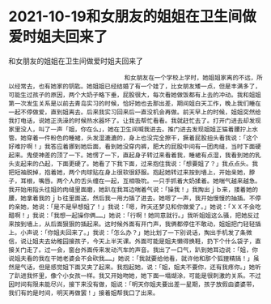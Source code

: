 # 2021-10-19和女朋友的姐姐在卫生间做爱时姐夫回来了



和女朋友的姐姐在卫生间做爱时姐夫回来了



                
									和女朋友在一个学校上学时，她姐姐家离的不远，所以经常去，也有她家的钥匙。她姐姐已经结婚了有一个娃了，比女朋友矮一点，但是丰满多了，可能生过孩子的原因，两个大奶子略下垂，屁股很大，每次看她做饭都有上去的冲动。我和姐姐第一次发生关系是以前去青岛实习的时候，恰好她也去那出差，期间姐白天工作，晚上我们睡在一起不停做爱，直到姐离去。后来我实习回来后一直没机会再做。前天早上的时候，姐姐突然给我打电话，说她正洗澡的时候热水器坏了。让我去帮忙看看。我就赶忙去了。打开门进去却发现家里没人，叫了一声「姐，你在么」，她在卫生间喊我进去。推门进去发现姐姐正猫着腰拧上水管。她穿着一件粉色的睡裙，头发湿漉漉的，身上也没完全擦干，撅着屁股扭头看我说：「这个好难拧啊！」我答应着挪到她后面，看到她没穿内裤，肥大的屁股中间有一团肉缝，当时下面硬起来。鬼使神差的顶了一下。她愣了一下，直起身子转过来看着我，睡裙有点湿，我看到她的乳头支起来的凸起，下面更硬了。她看了下我下面，过来抱住我说：「想要姐了？」我点点头。我把短袖脱掉，抱着她，两个肉球贴在身上很软很舒服。抱起她转过来按到墙上，开始亲她，脖子，耳根，嘴唇。两个人的舌头缠在一起，互相吸吮。一只手抓着大奶揉着。她喘气越来越急。我开始用指头往姐的肉缝里面磨，她趴在我耳边喘着气说：「操我！」我掏出ｊｂ来，搂着她的腰，她拿着我的ｊｂ往里面送，然后我一用力插了进去。她嗯了一声，我开始慢慢的抽插。不停的亲她，她说：「是不是早想姐了！」我说：「嗯，昨天还梦见和你做爱了。」她说：「ＸＸ不会吃醋啊！」我说：「我想一起操你俩……」她说：「行啊！她同意就行。」我听姐姐这么骚，把她反过来按到墙上，从后面狠狠的插起来。这时候外面有开门声，我俩都停住不敢动，姐姐把门轻轻插上。小声说：「你姐夫回来了。」我说：「怎么办？」她比划了一下别说话，掏出手机发了条微信，说让姐夫去幼稚园接孩子，今天上半天课。外面可能是姐夫懒得换鞋，扔下个什么袋子，直接关门走了。过一会，窗台外面传来发动汽车的声音。我出了一口气，趴到她耳边说：「姐，你说姐夫看的我在干她老婆会不会砍我……」她说：「我就要给他看，就许他和那个狐狸精搞！」虽然是气话，但是感觉姐下面又夹了起来。我抱起她，说：「姐，姐夫不要你，还有我疼你。」她听了趴进我怀里，像个小女孩一样。我又开始吻她，她下面一塌煳涂，可能是很刺激的关系。不过因时间有限未能尽兴，接下来没有做，姐说：「明天你姐夫要出差一星期，孩子放假由婆婆带，我们有的是时间，明天再做罢！」接着姐帮我口了出来。 
									
								
            

